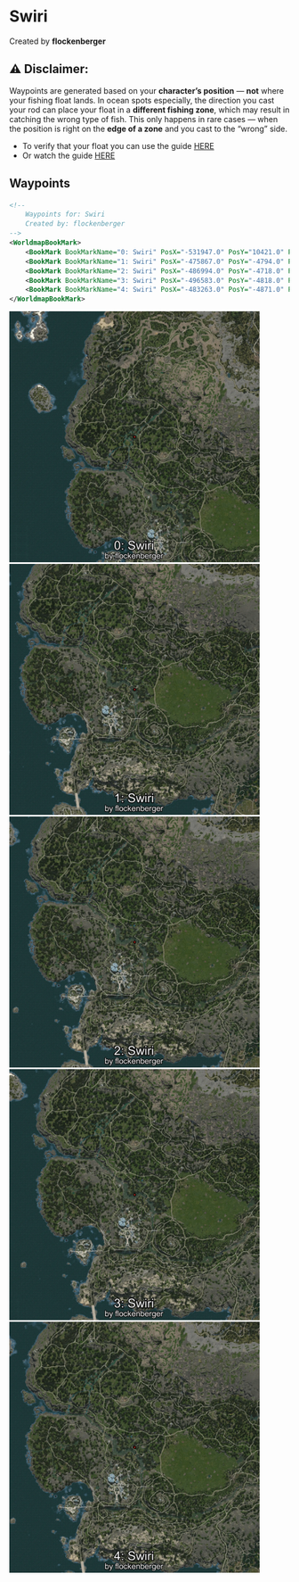 # Swiri
Created by **flockenberger**

## ⚠️ Disclaimer:
Waypoints are generated based on your __**character’s position**__ — __not__ where your fishing float lands.
In ocean spots especially, the direction you cast your rod can place your float in a **different fishing zone**, which may result in catching the wrong type of fish.
This only happens in rare cases — when the position is right on the **edge of a zone** and you cast to the “wrong” side.

- To verify that your float you can use the guide [HERE](https://flockenberger.github.io/bdo-fish-position/)
- Or watch the guide [HERE](https://youtu.be/t-VXcRoNojk)

## Waypoints
```xml
<!--
    Waypoints for: Swiri
    Created by: flockenberger
-->
<WorldmapBookMark>
    <BookMark BookMarkName="0: Swiri" PosX="-531947.0" PosY="10421.0" PosZ="-326041.0" />
    <BookMark BookMarkName="1: Swiri" PosX="-475867.0" PosY="-4794.0" PosZ="-420080.0" />
    <BookMark BookMarkName="2: Swiri" PosX="-486994.0" PosY="-4718.0" PosZ="-414165.0" />
    <BookMark BookMarkName="3: Swiri" PosX="-496583.0" PosY="-4818.0" PosZ="-411561.0" />
    <BookMark BookMarkName="4: Swiri" PosX="-483263.0" PosY="-4871.0" PosZ="-407483.0" />
</WorldmapBookMark>
```

<img src="./Swiri_0_Preview.webp" width="450"/> <img src="./Swiri_1_Preview.webp" width="450"/> <img src="./Swiri_2_Preview.webp" width="450"/> <img src="./Swiri_3_Preview.webp" width="450"/> <img src="./Swiri_4_Preview.webp" width="450"/> 